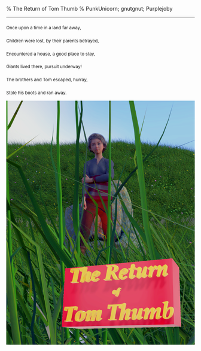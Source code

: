 % The Return of Tom Thumb
% PunkUnicorn; gnutgnut; Purplejoby


***


 <sub>Once upon a time in a land far away,</sub>
 
 <sub>Children were lost, by their parents betrayed,</sub>
 
 <sub>Encountered a house, a good place to stay,</sub>
 
 <sub>Giants lived there, pursuit underway!</sub>
 
 <sub>The brothers and Tom escaped, hurray,</sub>
 
 <sub>Stole his boots and ran away.</sub>

![](cover.png)
